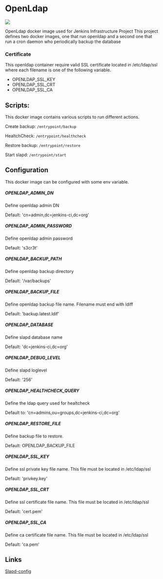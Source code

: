 # OpenLdap

[![](https://img.shields.io/docker/pulls/jenkinsciinfra/ldap?label=jenkinsciinfra%2Fldap&logo=docker&logoColor=white)](https://hub.docker.com/r/jenkinsciinfra/ldap)

OpenLdap docker image used for Jenkins Infrastructure Project
This project defines two docker images, one that run openldap and a second one that run a cron daemon who periodically backup the database

### Certificate
This openldap container require valid SSL certificate located in /etc/ldap/ssl where each filename is one of the following variable.

* OPENLDAP_SSL_KEY
* OPENLDAP_SSL_CRT
* OPENLDAP_SSL_CA

## Scripts:
This docker image contains various scripts to run different actions.

Create backup:
`/entrypoint/backup`

HealtchCheck:
`/entrypoint/healthcheck`

Restore backup:
`/entrypoint/restore`

Start slapd:
`/entrypoint/start`

## Configuration
This docker image can be configured with some env variable.

##### OPENLDAP_ADMIN_DN
Define openldap admin DN

Default: 'cn=admin,dc=jenkins-ci,dc=org'

##### OPENLDAP_ADMIN_PASSWORD
Define openldap admin password

Default: 's3cr3t'

##### OPENLDAP_BACKUP_PATH
Define openldap backup directory

Default: '/var/backups'

##### OPENLDAP_BACKUP_FILE
Define openldap backup file name.
Filename must end with ldiff

Default: 'backup.latest.ldif'

##### OPENLDAP_DATABASE
Define slapd database name

Default: 'dc=jenkins-ci,dc=org'

##### OPENLDAP_DEBUG_LEVEL
Define slapd loglevel

Default: '256'

##### OPENLDAP_HEALTHCHECK_QUERY
Define the ldap query  used for healtcheck

Default to: 'cn=admins,ou=groups,dc=jenkins-ci,dc=org'

##### OPENLDAP_RESTORE_FILE
Define backup file to restore.

Default: OPENLDAP_BACKUP_FILE

##### OPENLDAP_SSL_KEY
Define ssl private key file name.
This file must be located in /etc/ldap/ssl

Default: 'privkey.key'

##### OPENLDAP_SSL_CRT
Define ssl certificate file name.
This file must be located in /etc/ldap/ssl

Default: 'cert.pem'

##### OPENLDAP_SSL_CA
Define ca certificate file name.
This file must be located in /etc/ldap/ssl

Default: 'ca.pem'


## Links
[Slapd-config](https://www.openldap.org/doc/admin24/runningslapd.html)
